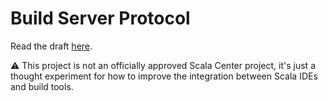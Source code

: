 # Build Server Protocol

Read the draft [here](docs/bsp.md).

:warning: This project is not an officially approved Scala Center project, it's
just a thought experiment for how to improve the integration between Scala IDEs
and build tools.
